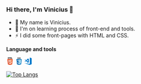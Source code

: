  ### Hi there, I'm Vinicius 👋

- 💬 My name is Vinicius.
- 🌱 I'm on learning process of front-end and tools.
- ⚡  I did some front-pages with HTML and CSS.



**Language and tools**
  
  <code><img height="20" src="https://raw.githubusercontent.com/github/explore/80688e429a7d4ef2fca1e82350fe8e3517d3494d/topics/html/html.png"></code>
  <code><img height="20" src="https://raw.githubusercontent.com/github/explore/80688e429a7d4ef2fca1e82350fe8e3517d3494d/topics/css/css.png"></code>
  <code><img height="20" src="https://raw.githubusercontent.com/github/explore/80688e429a7d4ef2fca1e82350fe8e3517d3494d/topics/visual-studio-code/visual-studio-code.png"></code>




  [![Top Langs](https://github-readme-stats.vercel.app/api/top-langs/?username=Vini-bfend&layout=compact)](https://github.com/Vini-bfend/github-readme-stats)
  
  
  
<!--
**Vini-bfend/Vini-bfend** is a ✨ _special_ ✨ repository because its `README.md` (this file) appears on your GitHub profile.

Here are some ideas to get you started:

- 🔭 I’m currently working on ...
- 🌱 I’m currently learning ...
- 👯 I’m looking to collaborate on ...
- 🤔 I’m looking for help with ...
- 💬 Ask me about ...
- 📫 How to reach me: ...
- 😄 Pronouns: ...
- ⚡ Fun fact: ...
-->

